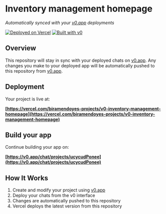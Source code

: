 # Inventory management homepage

*Automatically synced with your [v0.app](https://v0.app) deployments*

[![Deployed on Vercel](https://img.shields.io/badge/Deployed%20on-Vercel-black?style=for-the-badge&logo=vercel)](https://vercel.com/biramendoyes-projects/v0-inventory-management-homepage)
[![Built with v0](https://img.shields.io/badge/Built%20with-v0.app-black?style=for-the-badge)](https://v0.app/chat/projects/ucycudPonee)

## Overview

This repository will stay in sync with your deployed chats on [v0.app](https://v0.app).
Any changes you make to your deployed app will be automatically pushed to this repository from [v0.app](https://v0.app).

## Deployment

Your project is live at:

**[https://vercel.com/biramendoyes-projects/v0-inventory-management-homepage](https://vercel.com/biramendoyes-projects/v0-inventory-management-homepage)**

## Build your app

Continue building your app on:

**[https://v0.app/chat/projects/ucycudPonee](https://v0.app/chat/projects/ucycudPonee)**

## How It Works

1. Create and modify your project using [v0.app](https://v0.app)
2. Deploy your chats from the v0 interface
3. Changes are automatically pushed to this repository
4. Vercel deploys the latest version from this repository